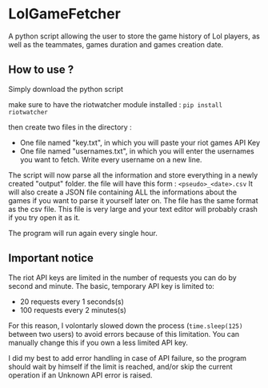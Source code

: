 # LolGameFetcher
A python script allowing the user to store the game history of Lol players, as well as the teammates, games duration and games creation date.

## How to use ? 
Simply download the python script

make sure to have the riotwatcher module installed : 
`pip install riotwatcher`

then create two files in the directory :
- One file named "key.txt", in which you will paste your riot games API Key
- One file named "usernames.txt", in which you will enter the usernames you want to fetch. Write every username on a new line.

The script will now parse all the information and store everything in a newly created "output" folder.
the file will have this form : 
`<pseudo>_<date>.csv`
It will also create a JSON file containing ALL the informations about the games if you want to parse it yourself later on. The file has the same format as the csv file. This file is very large and your text editor will probably crash if you try open it as it.

The program will run again every single hour.
## Important notice

The riot API keys are limited in the number of requests you can do by second and minute.
The basic, temporary API key is limited to:
- 20 requests every 1 seconds(s)
- 100 requests every 2 minutes(s)

For this reason, I volontarly slowed down the process (`time.sleep(125)` between two users) to avoid errors because of this limitation.
You can manually change this if you own a less limited API key.

I did my best to add error handling in case of API failure, so the program should wait by himself if the limit is reached, and/or skip the current operation if an Unknown API error is raised.
